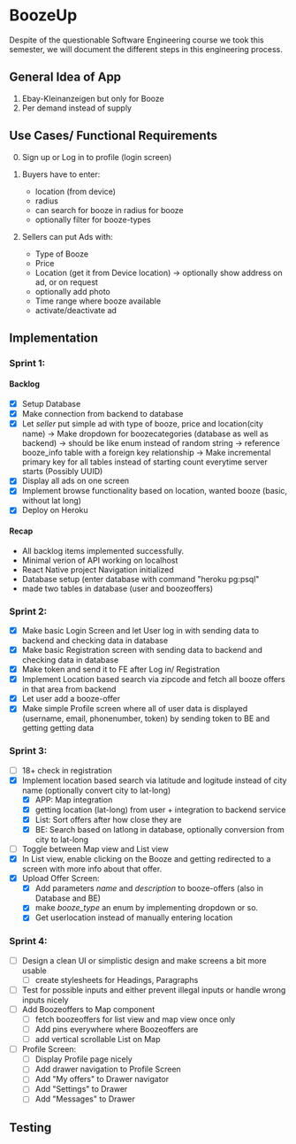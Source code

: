# BoozeUp

Despite of the questionable Software Engineering course we took this semester, we will document the different steps in this engineering process.

## General Idea of App

1. Ebay-Kleinanzeigen but only for Booze
2. Per demand instead of supply

## Use Cases/ Functional Requirements

0. Sign up or Log in to profile (login screen)
1. Buyers have to enter:

   - location (from device)
   - radius
   - can search for booze in radius for booze
   - optionally filter for booze-types
2. Sellers can put Ads with:

   - Type of Booze
   - Price
   - Location (get it from Device location)
     -> optionally show address on ad, or on request
   - optionally add photo
   - Time range where booze available
   - activate/deactivate ad

## Implementation

### Sprint 1:

#### Backlog

- [X] Setup Database
- [X] Make connection from backend to database
- [X] Let *seller* put simple ad with type of booze, price and location(city name)
  -> Make dropdown for boozecategories (database as well as backend) -> should be like enum instead of random string
  -> reference booze_info table with a foreign key relationship
  -> Make incremental primary key for all tables instead of starting count everytime server starts (Possibly UUID)
- [X] Display all ads on one screen
- [X] Implement browse functionality based on location, wanted booze (basic, without lat long)
- [X] Deploy on Heroku

#### Recap

- All backlog items implemented successfully.
- Minimal verion of API working on localhost
- React Native project Navigation initialized
- Database setup (enter database with command "heroku pg:psql"
- made two tables in database (user and boozeoffers)

### Sprint 2:

- [X] Make basic Login Screen and let User log in with sending data to backend and checking data in database
- [X] Make basic Registration screen with sending data to backend and checking data in database
- [X] Make token and send it to FE after Log in/ Registration
- [X] Implement Location based search via zipcode and fetch all booze offers in that area from backend
- [X] Let user add a booze-offer
- [X] Make simple Profile screen where all of user data is displayed (username, email, phonenumber, token) by sending token to BE and getting getting data

### Sprint 3:

- [ ] 18+ check in registration
- [X] Implement location based search via latitude and logitude instead of city name (optionally convert city to lat-long)
  - [X] APP: Map integration 
  - [X] getting location (lat-long) from user + integration to backend service
  - [X] List: Sort offers after how close they are 
  - [X] BE: Search based on latlong in database, optionally conversion from city to lat-long

- [ ] Toggle between Map view and List view
- [X] In List view, enable clicking on the Booze and getting redirected to a screen with more info about that offer.
- [X] Upload Offer Screen:
  - [X] Add parameters *name* and *description* to booze-offers (also in Database and BE)
  - [X] make *booze_type* an enum by implementing dropdown or so.
  - [X] Get userlocation instead of manually entering location

### Sprint 4:

- [ ] Design a clean UI or simplistic design and make screens a bit more usable
  - [ ] create stylesheets for Headings, Paragraphs
- [ ] Test for possible inputs and either prevent illegal inputs or handle wrong inputs nicely
- [ ] Add Boozeoffers to Map component
  - [ ] fetch boozeoffers for list view and map view once only
  - [ ] Add pins everywhere where Boozeoffers are
  - [ ] add vertical scrollable List on Map
- [ ] Profile Screen:
  - [ ] Display Profile page nicely
  - [ ] Add drawer navigation to Profile Screen
  - [ ] Add "My offers" to Drawer navigator
  - [ ] Add "Settings" to Drawer
  - [ ] Add "Messages" to Drawer

## Testing
